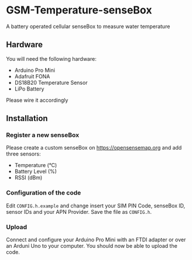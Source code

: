 # GSM-Temperature-senseBox
A battery operated cellular senseBox to measure water temperature 

## Hardware
You will need the following hardware:
- Arduino Pro Mini
- Adafruit FONA
- DS18B20 Temperature Sensor
- LiPo Battery

Please wire it accordingly

## Installation
### Register a new senseBox
Please create a custom senseBox on https://opensensemap.org and add three sensors:
- Temperature (°C)
- Battery Level (%)
- RSSI (dBm)

### Configuration of the code
Edit `CONFIG.h.example` and change insert your SIM PIN Code, senseBox ID, sensor IDs and your APN Provider. Save the file as `CONFIG.h`.

### Upload
Connect and configure your Arduino Pro Mini with an FTDI adapter or over an Arduni Uno to your computer.
You should now be able to upload the code.
